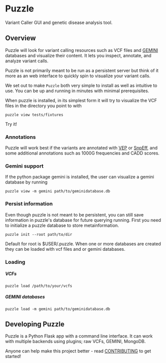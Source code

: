 # Puzzle
Variant Caller GUI and genetic disease analysis tool.


## Overview

Puzzle will look for variant calling resources such as VCF files and [GEMINI][gemini] databases and visualize their content. It lets you inspect, annotate, and analyze variant calls.

Puzzle is not primarily meant to be run as a persistent server but think of it more as an web interface to quickly spin to visualize your variant calls.

We set out to make `Puzzle` both very simple to install as well as intuitive to use. You can be up and running in minutes with minimal prerequisites.

When puzzle is installed, in its simplest form it will try to visualize the VCF files in the directory you point to with

```
puzzle view tests/fixtures
```

Try it!

### Annotations ###

Puzzle will work best if the variants are annotated with [VEP][vep] or [SnpEff][snpeff], and some additional annotations such as 1000G frequencies and CADD scores.

### Gemini support ###

If the python package gemini is installed, the user can visualize a gemini database by running

```
puzzle view -m gemini path/to/geminidatabase.db
```

### Persist information
Even though puzzle is not meant to be persistent, you can still save information in puzzle's database
for future querying running. First you need to initialize a puzzle database to store metainformation.
```
puzzle init --root path/to/dir
```

Default for root is $USER/.puzzle.
When one or more databases are created they can be loaded with vcf files and or gemini databases.

### Loading ###


##### VCFs #####


```
puzzle load /path/to/your/vcfs
```

##### GEMINI databases #####


```
puzzle load -m gemini path/to/geminidatabase.db
```

## Developing Puzzle
Puzzle is a Python Flask app with a command line interface. It can work with multiple backends using plugins; raw VCFs, GEMINI, MongoDB.

Anyone can help make this project better - read [CONTRIBUTING](about/contributing.md) to get started!

[gemini]: https://github.com/arq5x/gemini
[vep]: http://www.ensembl.org/info/docs/tools/vep/index.html
[snpeff]: http://snpeff.sourceforge.net/SnpEff_manual.html